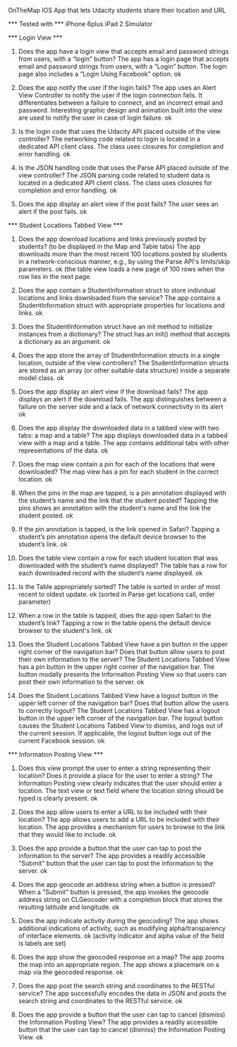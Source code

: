 OnTheMap
IOS App that lets Udacity students share their location and URL

*** Tested with ***
iPhone 6plus
iPad 2
Simulator

*** Login View ***

1. Does the app have a login view that accepts email and password strings from users, with a “login” button?
The app has a login page that accepts email and password strings from users, with a “Login” button. The login page also includes a “Login Using Facebook” option.
ok

2. Does the app notify the user if the login fails?
The app uses an Alert View Controller to notify the user if the login connection fails. It differentiates between a failure to connect, and an incorrect email and password. Interesting graphic design and animation built into the view are used to notify the user in case of login failure. 
ok

3. Is the login code that uses the Udacity API placed outside of the view controller?
The networking code related to login is located in a dedicated API client class. The class uses closures for completion and error handling.
ok 

4. Is the JSON handling code that uses the Parse API placed outside of the view controller?
The JSON parsing code related to student data is located  in a dedicated API client class. The class uses closures for completion and error handling.
ok

5. Does the app display an alert view if the post fails?
The user sees an alert if the post fails.
ok

*** Student Locations Tabbed View ***

1. Does the app download locations and links previously posted by students?
(to be displayed in the Map and Table tabs)
The app downloads more than the most recent 100 locations posted by students in a network-conscious manner, e.g., by using the Parse API's limits/skip parameters.
ok (the table view loads a new page of 100 rows when the row lies in the next page.

2. Does the app contain a StudentInformation struct to store individual locations and links downloaded from the service?
The app contains a StudentInformation struct with appropriate properties for locations and links.
ok

3. Does the StudentInformation struct have an init method to initialize instances from a dictionary?
The struct has an init() method that accepts a dictionary as an argument.
ok

4. Does the app store the array of StudentInformation structs in a single location, outside of the view controllers?
The StudentInformation structs are stored as an array (or other suitable data structure) inside a separate model class.
ok

5. Does the app display an alert view if the download fails?
The app displays an alert if the download fails. The app distinguishes between a failure on the server side and a lack of network connectivity in its alert
ok

6. Does the app display the downloaded data in a tabbed view with two tabs: a map and a table?
The app displays downloaded data in a tabbed view with a map and a table. The app contains additional tabs with other representations of the data.
ok

7. Does the map view contain a pin for each of the locations that were downloaded?
The map view has a pin for each student in the correct location.
ok

8. When the pins in the map are tapped, is a pin annotation displayed with the student’s name and the link that the student posted?
Tapping the pins shows an annotation with the student's name and the link the student posted.
ok

9. If the pin annotation is tapped, is the link opened in Safari?
Tapping a student’s pin annotation opens the default device browser to the student’s link.
ok

10. Does the table view contain a row for each student location that was downloaded with the student’s name displayed?
The table has a row for each downloaded record with the student’s name displayed.
ok

11. Is the Table appropriately sorted?
The table is sorted in order of most recent to oldest update.
ok (sorted in Parse get locations call, order parameter)

12. When a row in the table is tapped, does the app open Safari to the student’s link?
Tapping a row in the table opens the default device browser to the student's link.
ok

13. Does the Student Locations Tabbed View have a pin button in the upper right corner of the navigation bar? Does that button allow users to post their own information to the server?
The Student Locations Tabbed View has a pin button in the upper right corner of the navigation bar. The button modally presents the Information Posting View so that users can post their own information to the server.
ok

14. Does the Student Locations Tabbed View have a logout button in the upper left corner of the navigation bar? Does that button allow the users to correctly logout?
The Student Locations Tabbed View has a logout button in the upper left corner of the navigation bar. The logout button causes the Student Locations Tabbed View to dismiss, and logs out of the current session. If applicable, the logout button logs out of the current Facebook session.
ok

*** Information Posting View ***

1. Does this view prompt the user to enter a string representing their location? Does it provide a place for the user to enter a string?
The Information Posting view clearly indicates that the user should enter a location. The text view or text field where the location string should be typed is clearly present.
ok

2. Does the app allow users to enter a URL to be included with their location?
The app allows users to add a URL to be included with their location. The app provides a mechanism for users to browse to the link that they would like to include.
ok

3. Does the app provide a button that the user can tap to post the information to the server?
The app provides a readily accessible "Submit" button that the user can tap to post the information to the server.
ok

4. Does the app geocode an address string when a button is pressed?
When a "Submit" button is pressed, the app invokes the geocode address string on CLGeocoder with a completion block that stores the resulting latitude and longitude.
ok

5. Does the app indicate activity during the geocoding?
The app shows additional indications of activity, such as modifying alpha/transparency of interface elements.
ok (activity indicator and alpha value of the field is labels are set)

6. Does the app show the geocoded response on a map?
The app zooms the map into an appropriate region.
The app shows a placemark on a map via the geocoded response.
ok

7. Does the app post the search string and coordinates to the RESTful service?
The app successfully encodes the data in JSON and posts the search string and coordinates to the RESTful service.
ok

8. Does the app provide a button that the user can tap to cancel (dismiss) the Information Posting View?
The app provides a readily accessible button that the user can tap to cancel (dismiss) the Information Posting View.
ok
